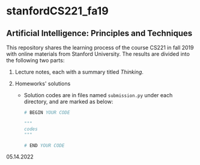 # stanfordCS221_fa19

## Artificial Intelligence: Principles and Techniques

This repository shares the learning process of the course CS221 in fall 2019 with online materials from Stanford University. The results are divided into the following two parts:

1. Lecture notes, each with a summary titled *Thinking*.

2. Homeworks' solutions

   - Solution codes are in files named `submission.py` under each directory, and are marked as below:

     ```python
     # BEGIN YOUR CODE
     
     """
     codes
     """
     
     # END YOUR CODE
     ```

05.14.2022
